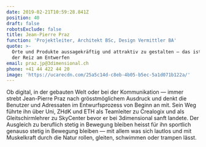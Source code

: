 ```yaml
---
date: 2019-02-21T10:59:28.841Z
position: 40
draft: false
robotsExclude: false
title: Jean-Pierre Praz
function: 'Projektleiter, Architekt BSc, Design Vermittler BA'
quote: >-
  Orte und Produkte aussagekräftig und attraktiv zu gestalten — das ist für mich
  der Reiz am Entwerfen
email: praz.jp@3dimensional.ch
phone: +41 44 422 44 20
image: 'https://ucarecdn.com/25a5c14d-c8eb-4b05-b5ec-5a1d071b122a/'
---
```

Ob digital, in der gebauten Welt oder bei der Kommunikation — immer strebt Jean-Pierre Praz nach grösstmöglichem Ausdruck und denkt die Benutzer und Adressaten im Entwurfsprozess von Beginn an mit. Sein Weg führte ihn über Uni, ZHdK und ETH als Teamleiter zu Crealogix und als Gleitschirmlehrer zu SkyCenter bevor er bei 3dimensional sanft landete. Der Ausgleich zu beruflich stetig in Bewegung bleiben heisst für ihn sportlich genauso stetig in Bewegung bleiben — mit allem was sich lautlos und mit Muskelkraft durch die Natur rollen, gleiten, schwimmen oder trampen lässt.
